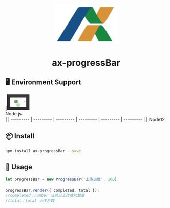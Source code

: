 <p align="center">
  <a href="http://ant.design">
    <img width="200" src="./img/logo.svg">
  </a>
</p>

<h1 align="center">ax-progressBar</h1>

## 🖥 Environment Support

|[<img src="./img/node.svg" alt="node" width="50" height="30" style="    background-color: #333;padding:10px;"/>](http://nodejs.cn/)</br>Node.js </br> |
| --------- | --------- | --------- | --------- | --------- | --------- |
| Node12

## 📦 Install

```bash
npm install ax-progressBar --save
```

## 🔨 Usage

```js
let progressBar = new ProgressBar('上传进度', 100);

progressBar.render({ completed, total });
//completed：number 当前已上传成功数量
//total：total 上传总数
```
